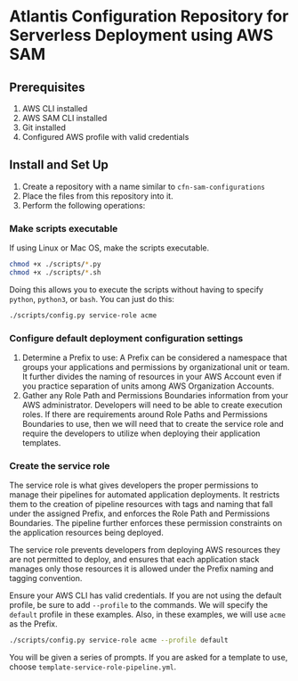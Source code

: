 # Atlantis Configuration Repository for Serverless Deployment using AWS SAM

## Prerequisites

1. AWS CLI installed
2. AWS SAM CLI installed
3. Git installed
4. Configured AWS profile with valid credentials

## Install and Set Up

1. Create a repository with a name similar to `cfn-sam-configurations`
2. Place the files from this repository into it.
3. Perform the following operations:

### Make scripts executable

If using Linux or Mac OS, make the scripts executable.

```bash
chmod +x ./scripts/*.py
chmod +x ./scripts/*.sh
```

Doing this allows you to execute the scripts without having to specify `python`, `python3`, or `bash`. You can just do this:

```bash
./scripts/config.py service-role acme
```

### Configure default deployment configuration settings

1. Determine a Prefix to use: A Prefix can be considered a namespace that groups your applications and permissions by organizational unit or team. It further divides the naming of resources in your AWS Account even if you practice separation of units among AWS Organization Accounts.
2. Gather any Role Path and Permissions Boundaries information from your AWS administrator. Developers will need to be able to create execution roles. If there are requirements around Role Paths and Permissions Boundaries to use, then we will need that to create the service role and require the developers to utilize when deploying their application templates.

### Create the service role

The service role is what gives developers the proper permissions to manage their pipelines for automated application deployments. It restricts them to the creation of pipeline resources with tags and naming that fall under the assigned Prefix, and enforces the Role Path and Permissions Boundaries. The pipeline further enforces these permission constraints on the application resources being deployed.

The service role prevents developers from deploying AWS resources they are not permitted to deploy, and ensures that each application stack manages only those resources it is allowed under the Prefix naming and tagging convention.

Ensure your AWS CLI has valid credentials. If you are not using the default profile, be sure to add `--profile` to the commands. We will specify the `default` profile in these examples. Also, in these examples, we will use `acme` as the Prefix.

```bash
./scripts/config.py service-role acme --profile default
```

You will be given a series of prompts. If you are asked for a template to use, choose `template-service-role-pipeline.yml`.

